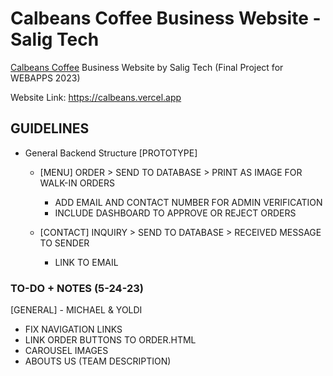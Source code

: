 # Calbeans Coffee Business Website - Salig Tech

[Calbeans Coffee](https://www.facebook.com/calbeanscoffee) Business Website by Salig Tech (Final Project for WEBAPPS 2023)

Website Link: https://calbeans.vercel.app

## GUIDELINES

- General Backend Structure [PROTOTYPE]

  - [MENU] ORDER > SEND TO DATABASE > PRINT AS IMAGE FOR WALK-IN ORDERS

    - ADD EMAIL AND CONTACT NUMBER FOR ADMIN VERIFICATION
    - INCLUDE DASHBOARD TO APPROVE OR REJECT ORDERS

  - [CONTACT] INQUIRY > SEND TO DATABASE > RECEIVED MESSAGE TO SENDER
    - LINK TO EMAIL

### TO-DO + NOTES (5-24-23)

[GENERAL] - MICHAEL & YOLDI

- FIX NAVIGATION LINKS
- LINK ORDER BUTTONS TO ORDER.HTML
- CAROUSEL IMAGES
- ABOUTS US (TEAM DESCRIPTION)
